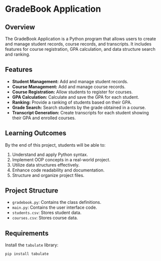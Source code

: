 # GradeBook Application

## Overview

The GradeBook Application is a Python program that allows users to create and manage student records, course records, and transcripts. It includes features for course registration, GPA calculation, and data structure search and ranking.

## Features

- **Student Management:** Add and manage student records.
- **Course Management:** Add and manage course records.
- **Course Registration:** Allow students to register for courses.
- **GPA Calculation:** Calculate and save the GPA for each student.
- **Ranking:** Provide a ranking of students based on their GPA.
- **Grade Search:** Search students by the grade obtained in a course.
- **Transcript Generation:** Create transcripts for each student showing their GPA and enrolled courses.

## Learning Outcomes

By the end of this project, students will be able to:

1. Understand and apply Python syntax.
2. Implement OOP concepts in a real-world project.
3. Utilize data structures effectively.
4. Enhance code readability and documentation.
5. Structure and organize project files.

## Project Structure

- `gradebook.py`: Contains the class definitions.
- `main.py`: Contains the user interface code.
- `students.csv`: Stores student data.
- `courses.csv`: Stores course data.

## Requirements

Install the `tabulate` library:

```sh
pip install tabulate


